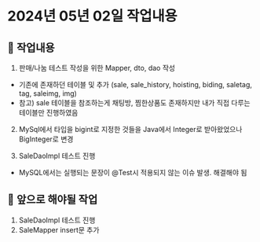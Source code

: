 # 2024년 05년 02일 작업내용

## :strawberry: 작업내용
1. 판매/나눔 테스트 작성을 위한 Mapper, dto, dao 작성
- 기존에 존재하던 테이블 및 추가
(sale, sale_history, hoisting, biding, saletag, tag, saleimg, img)
- 참고) sale 테이블을 참조하는게 채팅방, 찜한상품도 존재하지만 내가 직접 다루는 테이블만 진행하였음

2. MySql에서 타입을 bigint로 지정한 것들을 Java에서 Integer로 받아왔었으나 BigInteger로 변경

3. SaleDaoImpl 테스트 진행
- MySQL에서는 실행되는 문장이 @Test시 적용되지 않는 이슈 발생. 해결해야 됨

## :banana: 앞으로 해야될 작업
1. SaleDaoImpl 테스트 진행
2. SaleMapper insert문 추가
